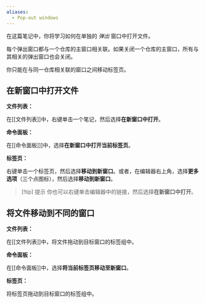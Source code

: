 ```yaml
---
aliases:
  - Pop-out windows
---
```


在这篇笔记中，你将学习如何在单独的 _弹出_ 窗口中打开文件。

每个弹出窗口都与一个仓库的主窗口相关联。如果关闭一个仓库的主窗口，所有与其相关的弹出窗口也会关闭。

你只能在与同一仓库相关联的窗口之间移动标签页。

## 在新窗口中打开文件

**文件列表：**

在[[文件列表]]中，右键单击一个笔记，然后选择**在新窗口中打开**。

**命令面板：**

在[[命令面板]]]中，选择**在新窗口中打开当前标签页**。

**标签页：**

右键单击一个标签页，然后选择**移动到新窗口**。或者，在编辑器右上角，选择**更多选项**（三个点图标），然后选择**移动到新窗口**。

> [!tip] 提示
> 你也可以右键单击编辑器中的链接，然后选择**在新窗口中打开**。

## 将文件移动到不同的窗口

**文件列表：**

在[[文件列表]]中，将文件拖动到目标窗口的标签组中。

**命令面板：**

在[[命令面板]]中，选择**将当前标签页移动至新窗口**。

**标签页：**

将标签页拖动到目标窗口的标签组中。